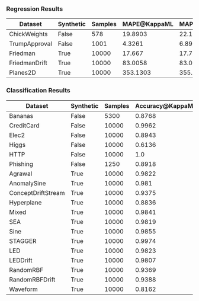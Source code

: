 ### Regression Results
| Dataset | Synthetic | Samples | MAPE@KappaML | MAPE@Local |
| -------|---------|-------|------------|---------- |
| ChickWeights | False | 578 | 19.8903 | 22.1655 |
| TrumpApproval | False | 1001 | 4.3261 | 6.8932 |
| Friedman | True | 10000 | 17.667 | 17.7443 |
| FriedmanDrift | True | 10000 | 83.0058 | 83.088 |
| Planes2D | True | 10000 | 353.1303 | 355.2143 |

### Classification Results
| Dataset | Synthetic | Samples | Accuracy@KappaML | Accuracy@Local |
| -------|---------|-------|----------------|-------------- |
| Bananas | False | 5300 | 0.8768 | 0.8746 |
| CreditCard | False | 10000 | 0.9962 | 0.9942 |
| Elec2 | False | 10000 | 0.8943 | 0.8382 |
| Higgs | False | 10000 | 0.6136 | 0.6141 |
| HTTP | False | 10000 | 1.0 | 0.998 |
| Phishing | False | 1250 | 0.8918 | 0.8854 |
| Agrawal | True | 10000 | 0.9822 | 0.9808 |
| AnomalySine | True | 10000 | 0.981 | 0.9793 |
| ConceptDriftStream | True | 10000 | 0.9375 | 0.9357 |
| Hyperplane | True | 10000 | 0.8836 | 0.8825 |
| Mixed | True | 10000 | 0.9841 | 0.9818 |
| SEA | True | 10000 | 0.9819 | 0.9804 |
| Sine | True | 10000 | 0.9855 | 0.9836 |
| STAGGER | True | 10000 | 0.9974 | 0.9956 |
| LED | True | 10000 | 0.9823 | 0.9813 |
| LEDDrift | True | 10000 | 0.9807 | 0.9803 |
| RandomRBF | True | 10000 | 0.9369 | 0.9362 |
| RandomRBFDrift | True | 10000 | 0.9388 | 0.9384 |
| Waveform | True | 10000 | 0.8162 | 0.8129 |

